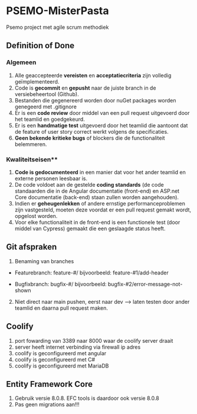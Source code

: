 # PSEMO-MisterPasta
Psemo project met agile scrum methodiek


## Definition of Done
### Algemeen
1. Alle geaccepteerde **vereisten** en **acceptatiecriteria** zijn volledig geïmplementeerd.
2. Code is **gecommit** en **gepusht** naar de juiste branch in de versiebeheertool (Github).
3. Bestanden die gegenereerd worden door nuGet packages worden genegeerd met .gitignore
4. Er is een **code review** door middel van een pull request uitgevoerd door het teamlid en goedgekeurd.
5. Er is een **handmatige test** uitgevoerd door het teamlid die aantoont dat de feature of user story correct werkt volgens de specificaties.
6. **Geen bekende kritieke bugs** of blockers die de functionaliteit belemmeren.

### Kwaliteitseisen**
1. **Code is gedocumenteerd** in een manier dat voor het ander teamlid en externe personen leesbaar is.
2. De code voldoet aan de gestelde **coding standards** (de code standaarden die in de Angular documentatie (front-end) en ASP.net Core documentatie (back-end) staan zullen worden aangehouden).
3. Indien er **geheugenlekken** of andere ernstige performanceproblemen zijn vastgesteld, moeten deze voordat er een pull request gemakt wordt, opgelost worden.
4. Voor elke functionaliteit in de front-end is een functionele test (door middel van Cypress) gemaakt die een geslaagde status heeft.

## Git afspraken
1. Benaming van branches
* Featurebranch: 
feature-#<ticketnummer>/<korte-beschrijving-van-de-ticker>
bijvoorbeeld: feature-#1/add-header

* Bugfixbranch:
bugfix-#<ticketnummer>/<bug-naam>
bijvoorbeeld: bugfix-#2/error-message-not-shown
2. Niet direct naar main pushen, eerst naar dev --> laten testen door ander teamlid en daarna pull request maken.
   
## Coolify
1. port fowarding van 3389 naar 8000 waar de coolify server draait
2. server heeft internet verbinding via firewall ip adres
3. coolify is geconfigureerd met angular
4. coolify is geconfigureerd met C#
5. coolify is geconfigureerd met MariaDB

## Entity Framework Core
1. Gebruik versie 8.0.8. EFC tools is daardoor ook versie 8.0.8
2. Pas geen migrations aan!!!
